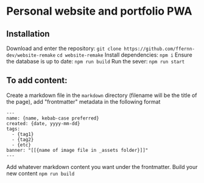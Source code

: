 # Personal website and portfolio PWA
## Installation
Download and enter the repository:
`git clone https://github.com/ffernn-dev/website-remake`
`cd website-remake`
Install dependencies:
`npm i`
Ensure the database is up to date:
`npm run build`
Run the sever:
`npm run start`
## To add content:
Create a markdown file in the `markdown` directory (filename will be the title of the page), add "frontmatter" metadata in the following format
```
---
name: {name, kebab-case preferred}
created: {date, yyyy-mm-dd}
tags:
  - {tag1}
  - {tag2}
  - {etc}
banner: "[[{name of image file in _assets folder}]]"
---
```
Add whatever markdown content you want under the frontmatter.
Build your new content
`npm run build`
